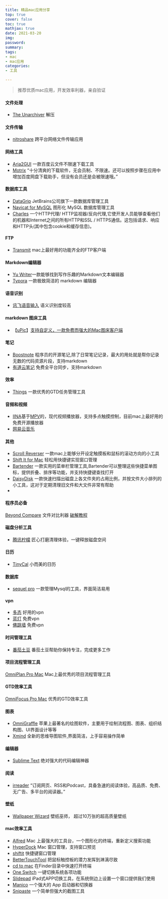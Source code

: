 ```yaml
---
title: 精品mac应用分享
top: true
cover: false
toc: true
mathjax: true
date: 2021-03-20
img:
password:
summary:
tags:
- mac
- mac应用
categories:
- 工具

---
```

> 推荐优质mac应用，开发效率利器，亲自验证

<!--more-->

#### 文件处理
- [The Unarchiver](https://itunes.apple.com/us/app/the-unarchiver/id425424353?mt=12) 解压

#### 文件传输
- [nitroshare](https://nitroshare.net/) 跨平台网络文件传输应用

#### 网络工具
* [Aria2GUI](https://github.com/yangshun1029/aria2gui) 一款百度云文件不限速下载工具
* [Motrix](https://motrix.app/) “十分清爽的下载软件，无会员制、不限速。还可以按照步骤在应用中增加百度网盘下载助手，但没有会员还是会被限速哦。” 

#### 数据库工具
* [DataGrip](https://www.jetbrains.com/datagrip/) JetBrains公司旗下一款数据库管理工具
* [Navicat for MySQL](http://xclient.info/s/navicat-for-mysql.html?t=6b420ac7268d7637225dd7d2519333ebc31537ba) 图形化 MySQL 数据库管理工具
* [Charles](https://www.charlesproxy.com/) 一个HTTP代理/ HTTP监视器/反向代理,它使开发人员能够查看他们的机器和Internet之间的所有HTTP和SSL / HTTPS通信。这包括请求、响应和HTTP头(其中包含cookie和缓存信息)。

#### FTP
* [Transmit](http://xclient.info/s/transmit.html?t=6b420ac7268d7637225dd7d2519333ebc31537ba) mac上最好用的功能齐全的FTP客户端
#### Markdown编辑器
* [Yu Writer](https://ivarptr.github.io/yu-writer.site/)一款能够找到写作乐趣的Markdown文本编辑器
* [Typora](https://toolinbox.net/iPic/) 一款极致简洁的 markdown 编辑器

#### 语音识别
* [讯飞语音输入](https://apps.apple.com/cn/app/%E8%AE%AF%E9%A3%9E%E8%AF%AD%E9%9F%B3%E8%BE%93%E5%85%A5-%E6%99%BA%E8%83%BD%E8%AF%86%E5%88%AB-%E8%BD%BB%E6%9D%BE%E5%86%99%E4%BD%9C/id1243368435?mt=12) 语义识别度较高

#### markdown 图床工具
-  【[uPic](https://github.com/gee1k/uPic/releases)】[支持自定义，一款免费而强大的Mac图床客户端](https://sspai.com/post/55933)




#### 笔记
* [Boostnote](https://boostnote.io/#download) 程序员的开源笔记,除了日常笔记记录，最大的用处就是帮你记录无数的代码资源片段，支持markdown
* [有道云笔记](https://note.youdao.com/?keyfrom=ydoc) 免费全平台同步，支持markdown

#### 效率
* [Things](http://xclient.info/s/things.html?t=6b420ac7268d7637225dd7d2519333ebc31537ba) 一款优秀的GTD任务管理工具
#### 音频和视频
* [IINA](https://lhc70000.github.io/iina/)基于[MPV](https://github.com/mpv-player/mpv)的，现代视频播放器，支持多点触摸控制，目前mac上最好用的免费开源播放器
* [网易云音乐](http://music.163.com/)
#### 其他
* [Scroll Reverser](https://www.macupdate.com/app/mac/37872/scroll-reverser) 一款mac上能够分开设定触摸板和鼠标的滚动方向的小工具
* [Shift It for Mac](http://mac.softpedia.com/get/Utilities/Shift-It.shtml) 轻松用快捷键实现窗口管理
* [Bartender](https://www.macbartender.com/)  一款实用的菜单栏管理工具,Bartender可以整理这些快捷菜单图标，提供折叠、排序等功能，并支持快捷键查找打开
* [DaisyDisk](http://xclient.info/s/daisy-disk.html?t=cf45be83ba9e7cbc54b5a457f912356b56190ed7#versions) 一款快速扫描出磁盘上各文件夹的占用比例，并按文件大小排列的小工具，这对于定期清理旧文件和大文件非常有帮助
* 
#### 程序员必备
[Beyond Compare](https://xclient.info/s/beyond-compare.html) 文件对比利器 [破解教程](https://blog.csdn.net/tanningzhong/article/details/81285278)

#### 磁盘分析工具
* [腾讯柠檬](https://lemon.qq.com/) 匠心打磨清理体验，一键释放磁盘空间

#### 日历
* [TinyCal](https://xclient.info/s/tinycal.html) 小而美的日历

#### 数据库
* [sequel pro](http://www.sequelpro.com/) 一款管理Mysql的工具，界面简洁易用

#### vpn
* [多态](https://duotai.love/)  好用的vpn
* [蓝灯](https://getlantern.org/zh_CN/index.html) 免费vpn
* [佛跳墙](https://www.yaoleguan.com/cn/?a=ez) 免费vpn
#### 时间管理工具
* [番茄土豆](https://mac.pomotodo.com/) 番茄土豆帮助你保持专注，完成更多工作


#### 项目流程管理工具
[OmniPlan Pro Mac](https://www.waitsun.com/omniplan-pro.html) Mac上最优秀的项目流程管理工具

#### GTD效率工具
[OmniFocus Pro Mac](https://www.waitsun.com/omnifocus-3.html) 优秀的GTD效率工具

#### 图表
* [OmniGraffle](https://www.waitsun.com/omnigraffle-pro.html) 苹果上最著名的绘图软件，主要用于绘制流程图、图表、组织结构图、UI界面设计等等
* [Xmind](https://www.waitsun.com/xmind-zen.html) 全新的思维导图软件,界面简洁，上手容易操作简单

#### 编辑器
* [Sublime Text](https://www.waitsun.com/sublime-text.html)  绝对强大的代码编辑神器

#### 阅读
* [irreader](http://irreader.fatecore.com/) “订阅网页、RSS和Podcast，具备急速的阅读体验，高品质、免费、无广告、多平台的阅读器。”

#### 壁纸
* [Wallpaper Wizard](https://www.waitsun.com/wallpaper-wizard.html) 壁纸巫师， 超过10万张的超高质量壁纸


#### mac效率工具
* [Alfred](https://xclient.info/s/alfred.html)  Mac 上最强大的工具台，一个图形化的终端，重新定义搜索功能
* [HyperDock](https://www.baidu.com/link?url=me7E9iOUvk4y3WtK0YGmM2DP3doY9KMxroRr61QtyWCkhWDb5cB_IUTyaQAOW0MJ&wd=&eqid=de42068a0004bdbc000000065dc8d961)  Mac 窗口管理，支持窗口预览
* [shiftit](https://github.com/fikovnik/ShiftIt) 快捷键窗口管理
* [BetterTouchTool](https://xclient.info/s/bettertouchtool.html) 把鼠标触控板的潜力发挥到淋漓尽致
* [cd to mac](https://www.waitsun.com/cd-to.html) 在Finder目录中快速打开终端
* [One Switch](https://www.waitsun.com/one-switch.html) 一键切换系统各项功能
* [Slidepad](https://www.waitsun.com/slidepad.html) iPad式APP切换工具，在系统侧边上设置一个窗口提供我们使用
* [Manico](https://apps.apple.com/cn/app/manico/id724472954?mt=12) 一个强大的 App 启动器和切换器
* [Snipaste](https://zh.snipaste.com/index.html) 一个简单但强大的截图工具
